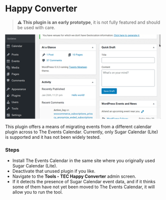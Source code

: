 # Happy Converter

> **⚠ This plugin is an early prototype**, it is not fully featured and should be used with care.

![Demonstration of migrating events from Sugar Calendar](https://raw.githubusercontent.com/mt-support/happy-converter/master/docs/media/basic-workflow.gif)

This plugin offers a means of migrating events from a different calendar plugin across to The Events Calendar. Currently, only Sugar Calendar (Lite) is supported and it has not been widely tested.

### Steps

* Install The Events Calendar in the same site where you originally used Sugar Calendar (Lite).
* Deactivate that unused plugin if you like.
* Navigate to the **Tools ‣ TEC Happy Converter** admin screen.
* If it detects the presence of Sugar Calendar event data, and if it thinks some of them have not yet been moved to The Events Calendar, it will allow you to run the tool.
